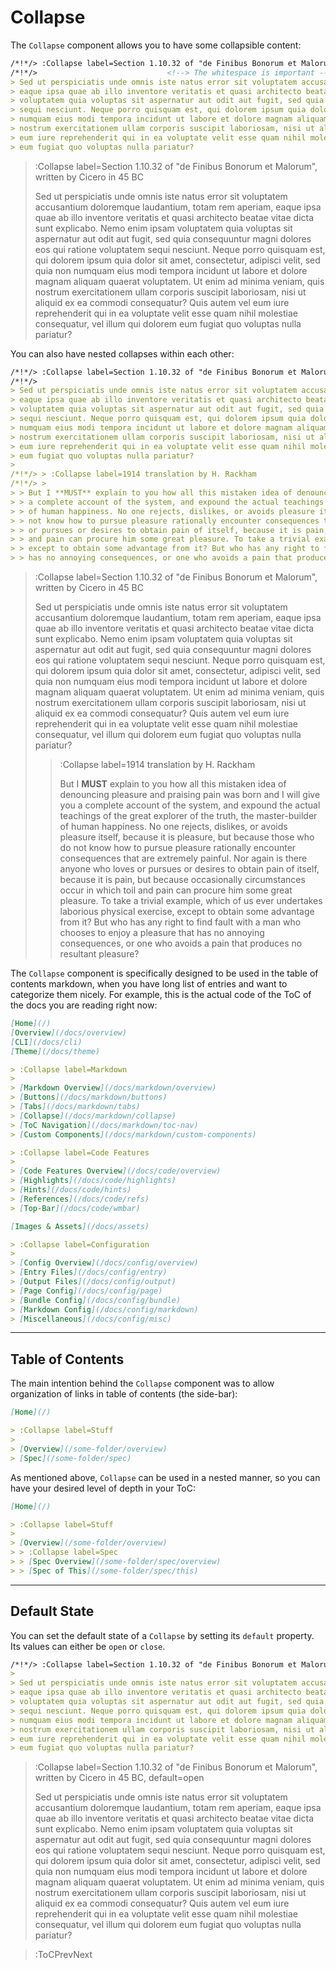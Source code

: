 # Collapse

The `Collapse` component allows you to have some collapsible content:

```md
/*!*/> :Collapse label=Section 1.10.32 of "de Finibus Bonorum et Malorum", written by Cicero in 45 BC
/*!*/>                             <!--> The whitespace is important -->
> Sed ut perspiciatis unde omnis iste natus error sit voluptatem accusantium doloremque laudantium, totam rem aperiam, 
> eaque ipsa quae ab illo inventore veritatis et quasi architecto beatae vitae dicta sunt explicabo. Nemo enim ipsam 
> voluptatem quia voluptas sit aspernatur aut odit aut fugit, sed quia consequuntur magni dolores eos qui ratione voluptatem 
> sequi nesciunt. Neque porro quisquam est, qui dolorem ipsum quia dolor sit amet, consectetur, adipisci velit, sed quia non 
> numquam eius modi tempora incidunt ut labore et dolore magnam aliquam quaerat voluptatem. Ut enim ad minima veniam, quis 
> nostrum exercitationem ullam corporis suscipit laboriosam, nisi ut aliquid ex ea commodi consequatur? Quis autem vel 
> eum iure reprehenderit qui in ea voluptate velit esse quam nihil molestiae consequatur, vel illum qui dolorem 
> eum fugiat quo voluptas nulla pariatur?
```

> :Collapse label=Section 1.10.32 of "de Finibus Bonorum et Malorum", written by Cicero in 45 BC
>
> Sed ut perspiciatis unde omnis iste natus error sit voluptatem accusantium doloremque laudantium, totam rem aperiam, 
> eaque ipsa quae ab illo inventore veritatis et quasi architecto beatae vitae dicta sunt explicabo. Nemo enim ipsam 
> voluptatem quia voluptas sit aspernatur aut odit aut fugit, sed quia consequuntur magni dolores eos qui ratione voluptatem 
> sequi nesciunt. Neque porro quisquam est, qui dolorem ipsum quia dolor sit amet, consectetur, adipisci velit, sed quia non 
> numquam eius modi tempora incidunt ut labore et dolore magnam aliquam quaerat voluptatem. Ut enim ad minima veniam, quis 
> nostrum exercitationem ullam corporis suscipit laboriosam, nisi ut aliquid ex ea commodi consequatur? Quis autem vel 
> eum iure reprehenderit qui in ea voluptate velit esse quam nihil molestiae consequatur, vel illum qui dolorem 
> eum fugiat quo voluptas nulla pariatur?

You can also have nested collapses within each other:

```md
/*!*/> :Collapse label=Section 1.10.32 of "de Finibus Bonorum et Malorum", written by Cicero in 45 BC
/*!*/>
> Sed ut perspiciatis unde omnis iste natus error sit voluptatem accusantium doloremque laudantium, totam rem aperiam, 
> eaque ipsa quae ab illo inventore veritatis et quasi architecto beatae vitae dicta sunt explicabo. Nemo enim ipsam 
> voluptatem quia voluptas sit aspernatur aut odit aut fugit, sed quia consequuntur magni dolores eos qui ratione voluptatem 
> sequi nesciunt. Neque porro quisquam est, qui dolorem ipsum quia dolor sit amet, consectetur, adipisci velit, sed quia non 
> numquam eius modi tempora incidunt ut labore et dolore magnam aliquam quaerat voluptatem. Ut enim ad minima veniam, quis 
> nostrum exercitationem ullam corporis suscipit laboriosam, nisi ut aliquid ex ea commodi consequatur? Quis autem vel 
> eum iure reprehenderit qui in ea voluptate velit esse quam nihil molestiae consequatur, vel illum qui dolorem 
> eum fugiat quo voluptas nulla pariatur?
>
/*!*/> > :Collapse label=1914 translation by H. Rackham
/*!*/> >
> > But I **MUST** explain to you how all this mistaken idea of denouncing pleasure and praising pain was born and I will give you 
> > a complete account of the system, and expound the actual teachings of the great explorer of the truth, the master-builder 
> > of human happiness. No one rejects, dislikes, or avoids pleasure itself, because it is pleasure, but because those who do 
> > not know how to pursue pleasure rationally encounter consequences that are extremely painful. Nor again is there anyone who loves 
> > or pursues or desires to obtain pain of itself, because it is pain, but because occasionally circumstances occur in which toil 
> > and pain can procure him some great pleasure. To take a trivial example, which of us ever undertakes laborious physical exercise, 
> > except to obtain some advantage from it? But who has any right to find fault with a man who chooses to enjoy a pleasure that 
> > has no annoying consequences, or one who avoids a pain that produces no resultant pleasure?
```

> :Collapse label=Section 1.10.32 of "de Finibus Bonorum et Malorum", written by Cicero in 45 BC
>
> Sed ut perspiciatis unde omnis iste natus error sit voluptatem accusantium doloremque laudantium, totam rem aperiam, 
> eaque ipsa quae ab illo inventore veritatis et quasi architecto beatae vitae dicta sunt explicabo. Nemo enim ipsam 
> voluptatem quia voluptas sit aspernatur aut odit aut fugit, sed quia consequuntur magni dolores eos qui ratione voluptatem 
> sequi nesciunt. Neque porro quisquam est, qui dolorem ipsum quia dolor sit amet, consectetur, adipisci velit, sed quia non 
> numquam eius modi tempora incidunt ut labore et dolore magnam aliquam quaerat voluptatem. Ut enim ad minima veniam, quis 
> nostrum exercitationem ullam corporis suscipit laboriosam, nisi ut aliquid ex ea commodi consequatur? Quis autem vel 
> eum iure reprehenderit qui in ea voluptate velit esse quam nihil molestiae consequatur, vel illum qui dolorem 
> eum fugiat quo voluptas nulla pariatur?
>
> > :Collapse label=1914 translation by H. Rackham
> >
> > But I **MUST** explain to you how all this mistaken idea of denouncing pleasure and praising pain was born and I will give you 
> > a complete account of the system, and expound the actual teachings of the great explorer of the truth, the master-builder 
> > of human happiness. No one rejects, dislikes, or avoids pleasure itself, because it is pleasure, but because those who do 
> > not know how to pursue pleasure rationally encounter consequences that are extremely painful. Nor again is there anyone who loves 
> > or pursues or desires to obtain pain of itself, because it is pain, but because occasionally circumstances occur in which toil 
> > and pain can procure him some great pleasure. To take a trivial example, which of us ever undertakes laborious physical exercise, 
> > except to obtain some advantage from it? But who has any right to find fault with a man who chooses to enjoy a pleasure that 
> > has no annoying consequences, or one who avoids a pain that produces no resultant pleasure?

The `Collapse` component is specifically designed to be used in the table of contents markdown, when you have long list of entries
and want to categorize them nicely. For example, this is the actual code of the ToC of the docs you are reading right now:

```md | docs/md/_toc.md
[Home](/)
[Overview](/docs/overview)
[CLI](/docs/cli)
[Theme](/docs/theme)

> :Collapse label=Markdown
>
> [Markdown Overview](/docs/markdown/overview)
> [Buttons](/docs/markdown/buttons)
> [Tabs](/docs/markdown/tabs)
> [Collapse](/docs/markdown/collapse)
> [ToC Navigation](/docs/markdown/toc-nav)
> [Custom Components](/docs/markdown/custom-components)

> :Collapse label=Code Features
>
> [Code Features Overview](/docs/code/overview)
> [Highlights](/docs/code/highlights)
> [Hints](/docs/code/hints)
> [References](/docs/code/refs)
> [Top-Bar](/docs/code/wmbar)

[Images & Assets](/docs/assets)

> :Collapse label=Configuration
>
> [Config Overview](/docs/config/overview)
> [Entry Files](/docs/config/entry)
> [Output Files](/docs/config/output)
> [Page Config](/docs/config/page)
> [Bundle Config](/docs/config/bundle)
> [Markdown Config](/docs/config/markdown)
> [Miscellaneous](/docs/config/misc)
```

---

## Table of Contents

The main intention behind the `Collapse` component was to allow organization of links in table of contents 
(the side-bar):

```md | docs/_toc.md
[Home](/)

> :Collapse label=Stuff
>
> [Overview](/some-folder/overview)
> [Spec](/some-folder/spec)
```

As mentioned above, `Collapse` can be used in a nested manner, so you can have your desired
level of depth in your ToC:

```md | docs/_toc.md
[Home](/)

> :Collapse label=Stuff
>
> [Overview](/some-folder/overview)
> > :Collapse label=Spec
> > [Spec Overview](/some-folder/spec/overview)
> > [Spec of This](/some-folder/spec/this)
```

---

## Default State

You can set the default state of a `Collapse` by setting its `default` property.
Its values can either be `open` or `close`.

```md
/*!*/> :Collapse label=Section 1.10.32 of "de Finibus Bonorum et Malorum", written by Cicero in 45 BC, default=open
>
> Sed ut perspiciatis unde omnis iste natus error sit voluptatem accusantium doloremque laudantium, totam rem aperiam, 
> eaque ipsa quae ab illo inventore veritatis et quasi architecto beatae vitae dicta sunt explicabo. Nemo enim ipsam 
> voluptatem quia voluptas sit aspernatur aut odit aut fugit, sed quia consequuntur magni dolores eos qui ratione voluptatem 
> sequi nesciunt. Neque porro quisquam est, qui dolorem ipsum quia dolor sit amet, consectetur, adipisci velit, sed quia non 
> numquam eius modi tempora incidunt ut labore et dolore magnam aliquam quaerat voluptatem. Ut enim ad minima veniam, quis 
> nostrum exercitationem ullam corporis suscipit laboriosam, nisi ut aliquid ex ea commodi consequatur? Quis autem vel 
> eum iure reprehenderit qui in ea voluptate velit esse quam nihil molestiae consequatur, vel illum qui dolorem 
> eum fugiat quo voluptas nulla pariatur?
```

> :Collapse label=Section 1.10.32 of "de Finibus Bonorum et Malorum", written by Cicero in 45 BC, default=open
>
> Sed ut perspiciatis unde omnis iste natus error sit voluptatem accusantium doloremque laudantium, totam rem aperiam, 
> eaque ipsa quae ab illo inventore veritatis et quasi architecto beatae vitae dicta sunt explicabo. Nemo enim ipsam 
> voluptatem quia voluptas sit aspernatur aut odit aut fugit, sed quia consequuntur magni dolores eos qui ratione voluptatem 
> sequi nesciunt. Neque porro quisquam est, qui dolorem ipsum quia dolor sit amet, consectetur, adipisci velit, sed quia non 
> numquam eius modi tempora incidunt ut labore et dolore magnam aliquam quaerat voluptatem. Ut enim ad minima veniam, quis 
> nostrum exercitationem ullam corporis suscipit laboriosam, nisi ut aliquid ex ea commodi consequatur? Quis autem vel 
> eum iure reprehenderit qui in ea voluptate velit esse quam nihil molestiae consequatur, vel illum qui dolorem 
> eum fugiat quo voluptas nulla pariatur?


> :ToCPrevNext